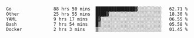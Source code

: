 <!--START_SECTION:waka-->

```text
Go                88 hrs 50 mins  ███████████████▓░░░░░░░░░   62.71 %
Other             25 hrs 55 mins  ████▓░░░░░░░░░░░░░░░░░░░░   18.30 %
YAML              9 hrs 17 mins   █▓░░░░░░░░░░░░░░░░░░░░░░░   06.55 %
Bash              7 hrs 54 mins   █▒░░░░░░░░░░░░░░░░░░░░░░░   05.58 %
Docker            2 hrs 3 mins    ▒░░░░░░░░░░░░░░░░░░░░░░░░   01.45 %
```

<!--END_SECTION:waka-->
